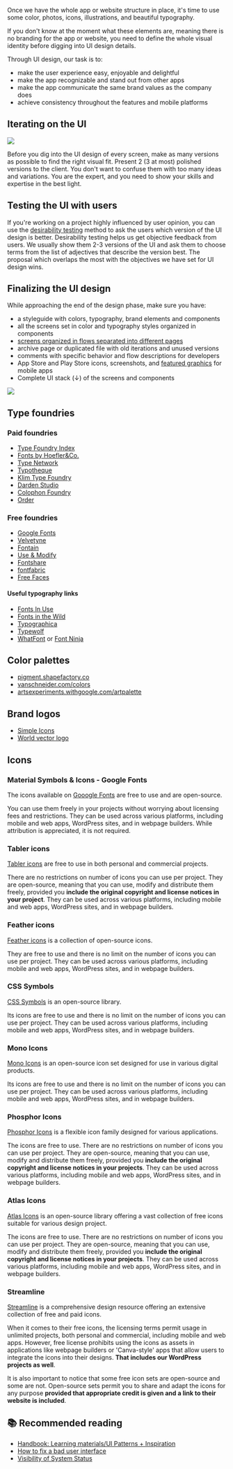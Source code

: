 Once we have the whole app or website structure in place, it's time to use some color, photos, icons, illustrations, and beautiful typography.

If you don't know at the moment what these elements are, meaning there is no branding for the app or website, you need to define the whole visual identity before digging into UI design details.

Through UI design, our task is to:

- make the user experience easy, enjoyable and delightful
- make the app recognizable and stand out from other apps
- make the app communicate the same brand values as the company does
- achieve consistency throughout the features and mobile platforms

## Iterating on the UI

![](/img/designprocess-ui-iterations.png)

Before you dig into the UI design of every screen, make as many versions as possible to find the right visual fit. Present 2 (3 at most) polished versions to the client. You don't want to confuse them with too many ideas and variations. You are the expert, and you need to show your skills and expertise in the best light.

## Testing the UI with users

If you're working on a project highly influenced by user opinion, you can use the [desirability testing](https://infinum.com/handbook/design/research/evaluative-research/desirability-testing) method to ask the users which version of the UI design is better. Desirability testing helps us get objective feedback from users. We usually show them 2-3 versions of the UI and ask them to choose terms from the list of adjectives that describe the version best. The proposal which overlaps the most with the objectives we have set for UI design wins.

## Finalizing the UI design

While approaching the end of the design phase, make sure you have:

- a styleguide with colors, typography, brand elements and components
- all the screens set in color and typography styles organized in components
- [screens organized in flows separated into different pages](https://infinum.com/handbook/design/design-process/handoff/design-files-and-project-folders)
- archive page or duplicated file with old iterations and unused versions
- comments with specific behavior and flow descriptions for developers
- App Store and Play Store icons, screenshots, and [featured graphics](https://infinum.com/handbook/books/design/design-process/handoff/export#store-promotional-visuals) for mobile apps
- Complete UI stack (↓) of the screens and components

![](/img/designprocess-ui-stack.png)

## Type foundries

### Paid foundries
- [Type Foundry Index](https://type.lol/)
- [Fonts by Hoefler&Co.](https://www.typography.com/)
- [Type Network](https://fontbureau.typenetwork.com/)
- [Typotheque](https://www.typotheque.com/)
- [Klim Type Foundry](https://klim.co.nz/)
- [Darden Studio](https://www.dardenstudio.com/)
- [Colophon Foundry](https://www.colophon-foundry.org/)
- [Order](https://order.design/)

### Free foundries

- [Google Fonts](https://fonts.google.com/)
- [Velvetyne](http://velvetyne.fr)
- [Fontain](https://fontain.org/)
- [Use & Modify](http://usemodify.com/)
- [Fontshare](https://www.fontshare.com/)
- [fontfabric](https://www.fontfabric.com/free-fonts/)
- [Free Faces](https://freefaces.gallery/)

#### Useful typography links
- [Fonts In Use](https://fontsinuse.com/)
- [Fonts in the Wild](https://www.fontsinthewild.com/free)
- [Typographica](https://typographica.org)
- [Typewolf](https://www.typewolf.com/)
- [WhatFont](https://chrome.google.com/webstore/detail/whatfont/jabopobgcpjmedljpbcaablpmlmfcogm) or [Font Ninja](https://chrome.google.com/webstore/detail/fonts-ninja/eljapbgkmlngdpckoiiibecpemleclhh)


## Color palettes

- [pigment.shapefactory.co](https://pigment.shapefactory.co/)
- [vanschneider.com/colors](https://vanschneider.com/colors)
- [artsexperiments.withgoogle.com/artpalette](https://artsexperiments.withgoogle.com/artpalette/)


## Brand logos

- [Simple Icons](https://simpleicons.org/)
- [World vector logo](https://worldvectorlogo.com/)


## Icons
### Material Symbols & Icons - Google Fonts
The icons available on [Gooogle Fonts](https://fonts.google.com/icons) are free to use and are open-source. 

You can use them freely in your projects without worrying about licensing fees and restrictions. They can be used across various platforms, including mobile and web apps, WordPress sites, and in webpage builders. While attribution is appreciated, it is not required.

### Tabler icons
[Tabler icons](https://tabler.io/icons) are free to use in both personal and commercial projects.

There are no restrictions on number of icons you can use per project. They are open-source, meaning that you can use, modify and distribute them freely, provided you **include the original copyright and license notices in your project**. They can be used across various platforms, including mobile and web apps, WordPress sites, and in webpage builders.

### Feather icons
[Feather icons](https://feathericons.com/) is a collection of open-source icons.

They are free to use and there is no limit on the number of icons you can use per project. They can be used across various platforms, including mobile and web apps, WordPress sites, and in webpage builders.

### CSS Symbols
[CSS Symbols](https://css.gg/icons) is an open-source library. 

Its icons are free to use and there is no limit on the number of icons you can use per project. They can be used across various platforms, including mobile and web apps, WordPress sites, and in webpage builders.

### Mono Icons
[Mono Icons](https://icons.mono.company/) is an open-source icon set designed for use in various digital products. 

Its icons are free to use and there is no limit on the number of icons you can use per project. They can be used across various platforms, including mobile and web apps, WordPress sites, and in webpage builders.

### Phosphor Icons
[Phosphor Icons](https://phosphoricons.com/) is a flexible icon family designed for various applications. 

The icons are free to use. There are no restrictions on number of icons you can use per project. They are open-source, meaning that you can use, modify and distribute them freely, provided you **include the original copyright and license notices in your projects**. They can be used across various platforms, including mobile and web apps, WordPress sites, and in webpage builders.

### Atlas Icons
[Atlas Icons](https://atlasicons.vectopus.com/) is an open-source library offering a vast collection of free icons suitable for various design project. 

The icons are free to use. There are no restrictions on number of icons you can use per project. They are open-source, meaning that you can use, modify and distribute them freely, provided you **include the original copyright and license notices in your projects**. They can be used across various platforms, including mobile and web apps, WordPress sites, and in webpage builders.

### Streamline
[Streamline](https://home.streamlinehq.com/) is a comprehensive design resource offering an extensive collection of free and paid icons. 

When it comes to their free icons, the licensing terms permit usage in unlimited projects, both personal and commercial, including mobile and web apps. However, free license prohibits using the icons as assets in applications like webpage builders or 'Canva-style' apps that allow users to integrate the icons into their designs. **That includes our WordPress projects as well**. 

It is also important to notice that some free icon sets are open-source and some are not. Open-source sets permit you to share and adapt the icons for any purpose **provided that appropriate credit is given and a link to their website is included**.


## 📚 Recommended reading
- [Handbook: Learning materials/UI Patterns + Inspiration](https://infinum.com/handbook/books/design/resources/learning-materials#inspiration)
- [How to fix a bad user interface](https://www.scotthurff.com/posts/why-your-user-interface-is-awkward-youre-ignoring-the-ui-stack/)
- [Visibility of System Status](https://www.nngroup.com/articles/visibility-system-status/)
